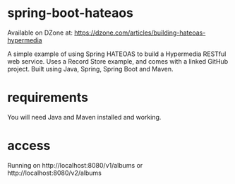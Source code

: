 spring-boot-hateaos
===================

Available on DZone at:
https://dzone.com/articles/building-hateoas-hypermedia

A simple example of using Spring HATEOAS to build a Hypermedia RESTful web service. Uses a Record Store example, and comes with a linked GitHub project. Built using Java, Spring, Spring Boot and Maven.

requirements
============

You will need Java and Maven installed and working.


access
======

Running on http://localhost:8080/v1/albums or http://localhost:8080/v2/albums
	
